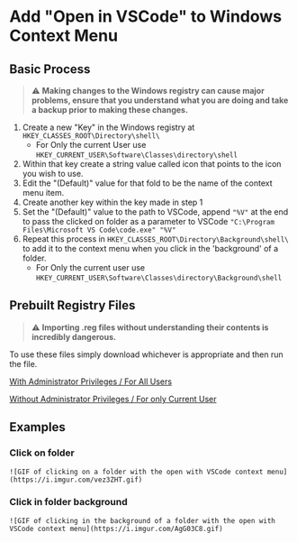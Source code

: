 # Add "Open in VSCode" to Windows Context Menu

## Basic Process

> :warning: **Making changes to the Windows registry can cause major problems, ensure that you understand what you are doing and take a backup prior to making these changes.**

1) Create a new "Key" in the Windows registry at `HKEY_CLASSES_ROOT\Directory\shell\`
    - For Only the current User use `HKEY_CURRENT_USER\Software\Classes\directory\shell`
2) Within that key create a string value called icon that points to the icon you wish to use.
3) Edit the "(Default)" value for that fold to be the name of the context menu item.
4) Create another key within the key made in step 1
5) Set the "(Default)" value to the path to VSCode, append `"%V"` at the end to pass the clicked on folder as a parameter to VSCode `"C:\Program Files\Microsoft VS Code\code.exe" "%V"`
6) Repeat this process in `HKEY_CLASSES_ROOT\Directory\Background\shell\` to add it to the context menu when you click in the 'background' of a folder.
    - For Only the current user use `HKEY_CURRENT_USER\Software\Classes\directory\Background\shell`

## Prebuilt Registry Files

> :warning: **Importing .reg files without understanding their contents is incredibly dangerous.**

To use these files simply download whichever is appropriate and then run the file.

[With Administrator Privileges / For All Users](vscodecontextmenu_allusers.reg)

[Without Administrator Privileges / For only Current User](vscodecontextmenu_currentuser.reg)

## Examples

### Click on folder

    ![GIF of clicking on a folder with the open with VSCode context menu](https://i.imgur.com/vez3ZHT.gif)

### Click in folder background

    ![GIF of clicking in the background of a folder with the open with VSCode context menu](https://i.imgur.com/AgG03C8.gif)
    